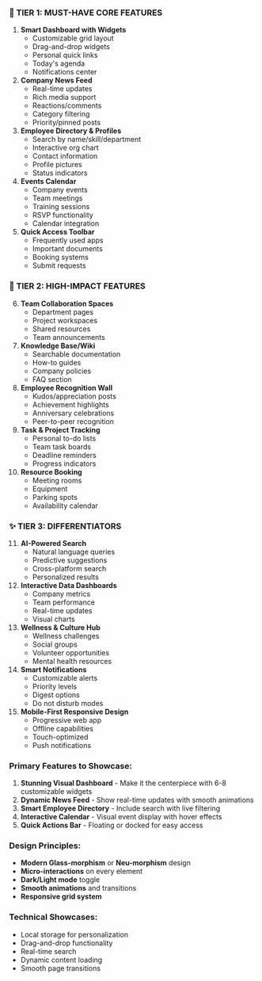 ### **🌟 TIER 1: MUST-HAVE CORE FEATURES**

1. **Smart Dashboard with Widgets**
    - Customizable grid layout
    - Drag-and-drop widgets
    - Personal quick links
    - Today's agenda
    - Notifications center
2. **Company News Feed**
    - Real-time updates
    - Rich media support
    - Reactions/comments
    - Category filtering
    - Priority/pinned posts
3. **Employee Directory & Profiles**
    - Search by name/skill/department
    - Interactive org chart
    - Contact information
    - Profile pictures
    - Status indicators
4. **Events Calendar**
    - Company events
    - Team meetings
    - Training sessions
    - RSVP functionality
    - Calendar integration
5. **Quick Access Toolbar**
    - Frequently used apps
    - Important documents
    - Booking systems
    - Submit requests

### **🚀 TIER 2: HIGH-IMPACT FEATURES**

6. **Team Collaboration Spaces**
    - Department pages
    - Project workspaces
    - Shared resources
    - Team announcements
7. **Knowledge Base/Wiki**
    - Searchable documentation
    - How-to guides
    - Company policies
    - FAQ section
8. **Employee Recognition Wall**
    - Kudos/appreciation posts
    - Achievement highlights
    - Anniversary celebrations
    - Peer-to-peer recognition
9. **Task & Project Tracking**
    - Personal to-do lists
    - Team task boards
    - Deadline reminders
    - Progress indicators
10. **Resource Booking**
    - Meeting rooms
    - Equipment
    - Parking spots
    - Availability calendar

### **✨ TIER 3: DIFFERENTIATORS**

11. **AI-Powered Search**
    - Natural language queries
    - Predictive suggestions
    - Cross-platform search
    - Personalized results
12. **Interactive Data Dashboards**
    - Company metrics
    - Team performance
    - Real-time updates
    - Visual charts
13. **Wellness & Culture Hub**
    - Wellness challenges
    - Social groups
    - Volunteer opportunities
    - Mental health resources
14. **Smart Notifications**
    - Customizable alerts
    - Priority levels
    - Digest options
    - Do not disturb modes
15. **Mobile-First Responsive Design**
    - Progressive web app
    - Offline capabilities
    - Touch-optimized
    - Push notifications


### **Primary Features to Showcase:**

1. **Stunning Visual Dashboard** - Make it the centerpiece with 6-8 customizable widgets
2. **Dynamic News Feed** - Show real-time updates with smooth animations
3. **Smart Employee Directory** - Include search with live filtering
4. **Interactive Calendar** - Visual event display with hover effects
5. **Quick Actions Bar** - Floating or docked for easy access

### **Design Principles:**

- **Modern Glass-morphism** or **Neu-morphism** design
- **Micro-interactions** on every element
- **Dark/Light mode** toggle
- **Smooth animations** and transitions
- **Responsive grid system**

### **Technical Showcases:**

- Local storage for personalization
- Drag-and-drop functionality
- Real-time search
- Dynamic content loading
- Smooth page transitions